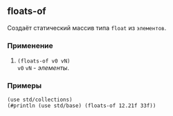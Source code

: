 ## floats-of
Создаёт статический массив типа `float` из `элементов`.

### Применение

1. `(floats-of v0 vN)`<br>
`v0` `vN` - _элементы_.

### Примеры

```pihta
(use std/collections)
(#println (use std/base) (floats-of 12.21f 33f))
```